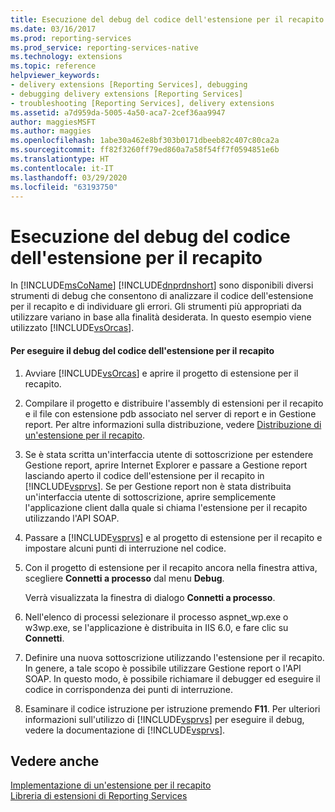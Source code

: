 ```yaml
---
title: Esecuzione del debug del codice dell'estensione per il recapito | Microsoft Docs
ms.date: 03/16/2017
ms.prod: reporting-services
ms.prod_service: reporting-services-native
ms.technology: extensions
ms.topic: reference
helpviewer_keywords:
- delivery extensions [Reporting Services], debugging
- debugging delivery extensions [Reporting Services]
- troubleshooting [Reporting Services], delivery extensions
ms.assetid: a7d959da-5005-4a50-aca7-2cef36aa9947
author: maggiesMSFT
ms.author: maggies
ms.openlocfilehash: 1abe30a462e8bf303b0171dbeeb82c407c80ca2a
ms.sourcegitcommit: ff82f3260ff79ed860a7a58f54ff7f0594851e6b
ms.translationtype: HT
ms.contentlocale: it-IT
ms.lasthandoff: 03/29/2020
ms.locfileid: "63193750"
---
```

# <a name="debugging-delivery-extension-code"></a>Esecuzione del debug del codice dell'estensione per il recapito
  In [!INCLUDE[msCoName](../../../includes/msconame-md.md)] [!INCLUDE[dnprdnshort](../../../includes/dnprdnshort-md.md)] sono disponibili diversi strumenti di debug che consentono di analizzare il codice dell'estensione per il recapito e di individuare gli errori. Gli strumenti più appropriati da utilizzare variano in base alla finalità desiderata. In questo esempio viene utilizzato [!INCLUDE[vsOrcas](../../../includes/vsorcas-md.md)].  
  
#### <a name="to-debug-your-delivery-extension-code"></a>Per eseguire il debug del codice dell'estensione per il recapito  
  
1.  Avviare [!INCLUDE[vsOrcas](../../../includes/vsorcas-md.md)] e aprire il progetto di estensione per il recapito.  
  
2.  Compilare il progetto e distribuire l'assembly di estensioni per il recapito e il file con estensione pdb associato nel server di report e in Gestione report. Per altre informazioni sulla distribuzione, vedere [Distribuzione di un'estensione per il recapito](../../../reporting-services/extensions/delivery-extension/deploying-a-delivery-extension.md).  
  
3.  Se è stata scritta un'interfaccia utente di sottoscrizione per estendere Gestione report, aprire Internet Explorer e passare a Gestione report lasciando aperto il codice dell'estensione per il recapito in [!INCLUDE[vsprvs](../../../includes/vsprvs-md.md)]. Se per Gestione report non è stata distribuita un'interfaccia utente di sottoscrizione, aprire semplicemente l'applicazione client dalla quale si chiama l'estensione per il recapito utilizzando l'API SOAP.  
  
4.  Passare a [!INCLUDE[vsprvs](../../../includes/vsprvs-md.md)] e al progetto di estensione per il recapito e impostare alcuni punti di interruzione nel codice.  
  
5.  Con il progetto di estensione per il recapito ancora nella finestra attiva, scegliere **Connetti a processo** dal menu **Debug**.  
  
     Verrà visualizzata la finestra di dialogo **Connetti a processo**.  
  
6.  Nell'elenco di processi selezionare il processo aspnet_wp.exe o w3wp.exe, se l'applicazione è distribuita in IIS 6.0, e fare clic su **Connetti**.  
  
7.  Definire una nuova sottoscrizione utilizzando l'estensione per il recapito. In genere, a tale scopo è possibile utilizzare Gestione report o l'API SOAP. In questo modo, è possibile richiamare il debugger ed eseguire il codice in corrispondenza dei punti di interruzione.  
  
8.  Esaminare il codice istruzione per istruzione premendo **F11**. Per ulteriori informazioni sull'utilizzo di [!INCLUDE[vsprvs](../../../includes/vsprvs-md.md)] per eseguire il debug, vedere la documentazione di [!INCLUDE[vsprvs](../../../includes/vsprvs-md.md)].  
  
## <a name="see-also"></a>Vedere anche  
 [Implementazione di un'estensione per il recapito](../../../reporting-services/extensions/delivery-extension/implementing-a-delivery-extension.md)   
 [Libreria di estensioni di Reporting Services](../../../reporting-services/extensions/reporting-services-extension-library.md)  
  
  
